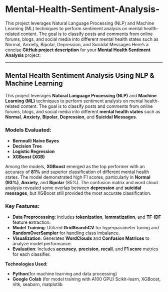 # Mental-Health-Sentiment-Analysis-
This project leverages Natural Language Processing (NLP) and Machine Learning (ML) techniques to perform sentiment analysis on mental health-related content. The goal is to classify posts and comments from online forums, blogs, and social media into different mental health states such as Normal, Anxiety, Bipolar, Depression, and Suicidal Messages
Here’s a concise **GitHub project description** for your **Mental Health Sentiment Analysis** project:

---

## **Mental Health Sentiment Analysis Using NLP & Machine Learning**

This project leverages **Natural Language Processing (NLP)** and **Machine Learning (ML)** techniques to perform sentiment analysis on mental health-related content. The goal is to classify posts and comments from online forums, blogs, and social media into different **mental health states** such as **Normal**, **Anxiety**, **Bipolar**, **Depression**, and **Suicidal Messages**.

### **Models Evaluated**:

* **Bernoulli Naive Bayes**
* **Decision Tree**
* **Logistic Regression**
* **XGBoost (XGB)**

Among the models, **XGBoost** emerged as the top performer with an accuracy of **81%** and superior classification of different mental health states. The model demonstrated high F1 scores, particularly in **Normal (93%)**, **Anxiety**, and **Bipolar** (85%). The confusion matrix and word cloud analysis revealed some overlap between **depression** and **suicidal messages**, but XGBoost still provided the most accurate classification.

### **Key Features**:

* **Data Preprocessing**: Includes **tokenization**, **lemmatization**, and **TF-IDF** feature extraction.
* **Model Training**: Utilized **GridSearchCV** for hyperparameter tuning and **RandomOverSampler** for handling class imbalance.
* **Visualization**: Generates **WordClouds** and **Confusion Matrices** to analyze model performance.
* **Evaluation**: Includes **accuracy**, **precision**, **recall**, and **F1 score** metrics for each classifier.

**Technologies Used:**

* **Python**(for machine learning and data processing)
* **Google Colab** (for model training with A100 GPU)
  Scikit-learn, XGBoost, nltk, seaborn, matplotlib


